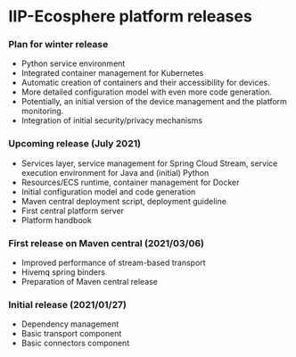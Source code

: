 # IIP-Ecosphere platform releases

### Plan for winter release
* Python service environment
* Integrated container management for Kubernetes
* Automatic creation of containers and their accessibility for devices.
* More detailed configuration model with even more code generation.
* Potentially, an initial version of the device management and the platform monitoring.
* Integration of initial security/privacy mechanisms

### Upcoming release (July 2021)
* Services layer, service management for Spring Cloud Stream, service execution environment for Java and (initial) Python
* Resources/ECS runtime, container management for Docker
* Initial configuration model and code generation
* Maven central deployment script, deployment guideline
* First central platform server
* Platform handbook

### First release on Maven central (2021/03/06)
* Improved performance of stream-based transport 
* Hivemq spring binders
* Preparation of Maven central release

### Initial release (2021/01/27)
* Dependency management
* Basic transport component
* Basic connectors component